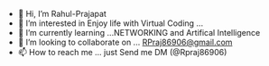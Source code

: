 - 👋 Hi, I’m Rahul-Prajapat 
- 👀 I’m interested in Enjoy life with Virtual Coding ...
- 🌱 I’m currently learning ...NETWORKING and Artifical Intelligence  
- 💞️ I’m looking to collaborate on ... RPraj86906@gmail.com
- 📫 How to reach me ... just Send me DM (@Rpraj86906)

<!---
Rpraj86906/Rpraj86906 is a ✨ special ✨ repository because its `README.md` (this file) appears on your GitHub profile.
You can click the Preview link to take a look at your changes.
--->
